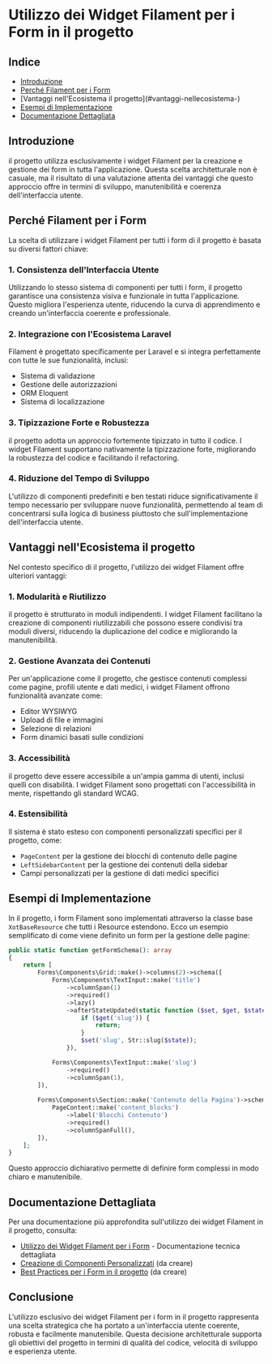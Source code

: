 # Utilizzo dei Widget Filament per i Form in il progetto

## Indice
- [Introduzione](#introduzione)
- [Perché Filament per i Form](#perché-filament-per-i-form)
- [Vantaggi nell'Ecosistema il progetto](#vantaggi-nellecosistema-<nome progetto>)
- [Esempi di Implementazione](#esempi-di-implementazione)
- [Documentazione Dettagliata](#documentazione-dettagliata)

## Introduzione

il progetto utilizza esclusivamente i widget Filament per la creazione e gestione dei form in tutta l'applicazione. Questa scelta architetturale non è casuale, ma il risultato di una valutazione attenta dei vantaggi che questo approccio offre in termini di sviluppo, manutenibilità e coerenza dell'interfaccia utente.

## Perché Filament per i Form

La scelta di utilizzare i widget Filament per tutti i form di il progetto è basata su diversi fattori chiave:

### 1. Consistenza dell'Interfaccia Utente

Utilizzando lo stesso sistema di componenti per tutti i form, il progetto garantisce una consistenza visiva e funzionale in tutta l'applicazione. Questo migliora l'esperienza utente, riducendo la curva di apprendimento e creando un'interfaccia coerente e professionale.

### 2. Integrazione con l'Ecosistema Laravel

Filament è progettato specificamente per Laravel e si integra perfettamente con tutte le sue funzionalità, inclusi:
- Sistema di validazione
- Gestione delle autorizzazioni
- ORM Eloquent
- Sistema di localizzazione

### 3. Tipizzazione Forte e Robustezza

il progetto adotta un approccio fortemente tipizzato in tutto il codice. I widget Filament supportano nativamente la tipizzazione forte, migliorando la robustezza del codice e facilitando il refactoring.

### 4. Riduzione del Tempo di Sviluppo

L'utilizzo di componenti predefiniti e ben testati riduce significativamente il tempo necessario per sviluppare nuove funzionalità, permettendo al team di concentrarsi sulla logica di business piuttosto che sull'implementazione dell'interfaccia utente.

## Vantaggi nell'Ecosistema il progetto

Nel contesto specifico di il progetto, l'utilizzo dei widget Filament offre ulteriori vantaggi:

### 1. Modularità e Riutilizzo

il progetto è strutturato in moduli indipendenti. I widget Filament facilitano la creazione di componenti riutilizzabili che possono essere condivisi tra moduli diversi, riducendo la duplicazione del codice e migliorando la manutenibilità.

### 2. Gestione Avanzata dei Contenuti

Per un'applicazione come il progetto, che gestisce contenuti complessi come pagine, profili utente e dati medici, i widget Filament offrono funzionalità avanzate come:
- Editor WYSIWYG
- Upload di file e immagini
- Selezione di relazioni
- Form dinamici basati sulle condizioni

### 3. Accessibilità

il progetto deve essere accessibile a un'ampia gamma di utenti, inclusi quelli con disabilità. I widget Filament sono progettati con l'accessibilità in mente, rispettando gli standard WCAG.

### 4. Estensibilità

Il sistema è stato esteso con componenti personalizzati specifici per il progetto, come:
- `PageContent` per la gestione dei blocchi di contenuto delle pagine
- `LeftSidebarContent` per la gestione dei contenuti della sidebar
- Campi personalizzati per la gestione di dati medici specifici

## Esempi di Implementazione

In il progetto, i form Filament sono implementati attraverso la classe base `XotBaseResource` che tutti i Resource estendono. Ecco un esempio semplificato di come viene definito un form per la gestione delle pagine:

```php
public static function getFormSchema(): array
{
    return [
        Forms\Components\Grid::make()->columns(2)->schema([
            Forms\Components\TextInput::make('title')
                ->columnSpan(1)
                ->required()
                ->lazy()
                ->afterStateUpdated(static function ($set, $get, $state): void {
                    if ($get('slug')) {
                        return;
                    }
                    $set('slug', Str::slug($state));
                }),

            Forms\Components\TextInput::make('slug')
                ->required()
                ->columnSpan(1),
        ]),
        
        Forms\Components\Section::make('Contenuto della Pagina')->schema([
            PageContent::make('content_blocks')
                ->label('Blocchi Contenuto')
                ->required()
                ->columnSpanFull(),
        ]),
    ];
}
```

Questo approccio dichiarativo permette di definire form complessi in modo chiaro e manutenibile.

## Documentazione Dettagliata

Per una documentazione più approfondita sull'utilizzo dei widget Filament in il progetto, consulta:

- [Utilizzo dei Widget Filament per i Form](../laravel/Modules/Cms/docs/filament_forms.md) - Documentazione tecnica dettagliata
- [Creazione di Componenti Personalizzati](../laravel/Modules/Cms/docs/custom_filament_components.md) (da creare)
- [Best Practices per i Form in il progetto](../laravel/Modules/Cms/docs/form_best_practices.md) (da creare)

## Conclusione

L'utilizzo esclusivo dei widget Filament per i form in il progetto rappresenta una scelta strategica che ha portato a un'interfaccia utente coerente, robusta e facilmente manutenibile. Questa decisione architetturale supporta gli obiettivi del progetto in termini di qualità del codice, velocità di sviluppo e esperienza utente.
